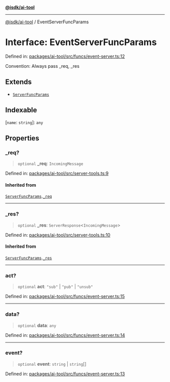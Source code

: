 [**@isdk/ai-tool**](../README.md)

***

[@isdk/ai-tool](../globals.md) / EventServerFuncParams

# Interface: EventServerFuncParams

Defined in: [packages/ai-tool/src/funcs/event-server.ts:12](https://github.com/isdk/ai-tool.js/blob/83a1524a1644365964efc043a7a7991d8fd46b49/src/funcs/event-server.ts#L12)

Convention: Always pass _req, _res

## Extends

- [`ServerFuncParams`](ServerFuncParams.md)

## Indexable

\[`name`: `string`\]: `any`

## Properties

### \_req?

> `optional` **\_req**: `IncomingMessage`

Defined in: [packages/ai-tool/src/server-tools.ts:9](https://github.com/isdk/ai-tool.js/blob/83a1524a1644365964efc043a7a7991d8fd46b49/src/server-tools.ts#L9)

#### Inherited from

[`ServerFuncParams`](ServerFuncParams.md).[`_req`](ServerFuncParams.md#_req)

***

### \_res?

> `optional` **\_res**: `ServerResponse`\<`IncomingMessage`\>

Defined in: [packages/ai-tool/src/server-tools.ts:10](https://github.com/isdk/ai-tool.js/blob/83a1524a1644365964efc043a7a7991d8fd46b49/src/server-tools.ts#L10)

#### Inherited from

[`ServerFuncParams`](ServerFuncParams.md).[`_res`](ServerFuncParams.md#_res)

***

### act?

> `optional` **act**: `"sub"` \| `"pub"` \| `"unsub"`

Defined in: [packages/ai-tool/src/funcs/event-server.ts:15](https://github.com/isdk/ai-tool.js/blob/83a1524a1644365964efc043a7a7991d8fd46b49/src/funcs/event-server.ts#L15)

***

### data?

> `optional` **data**: `any`

Defined in: [packages/ai-tool/src/funcs/event-server.ts:14](https://github.com/isdk/ai-tool.js/blob/83a1524a1644365964efc043a7a7991d8fd46b49/src/funcs/event-server.ts#L14)

***

### event?

> `optional` **event**: `string` \| `string`[]

Defined in: [packages/ai-tool/src/funcs/event-server.ts:13](https://github.com/isdk/ai-tool.js/blob/83a1524a1644365964efc043a7a7991d8fd46b49/src/funcs/event-server.ts#L13)
